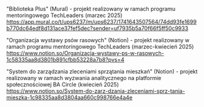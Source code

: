 "Biblioteka Plus" (Mural) - projekt realizowany w ramach programu mentoringowego TechLeaders (marzec 2025)
https://app.mural.co/t/ups6237/m/ups6237/1741643507564/74dd93fe1699b770dc64edf8d131ace37fef5dec?sender=uf7935b5a70f66f5ff50c9933

"Organizacja wystawy psów rasowych" (Notion) - projekt realizowany w ramach programu mentoringowego TechLeaders (marzec-kwiecień 2025)
https://www.notion.so/Organizacja-wystawy-ps-w-rasowych-1c58335aa8d3801b891cfbb53228a7b8?pvs=4

"System do zarządzania zleceniami sprzątania mieszkań" (Notion) - projekt realizowany w ramach wyzwania analitycznego na platformie społecznościowej BA Circle (kwiecień 2025)
https://www.notion.so/System-do-zarz-dzania-zleceniami-sprz-tania-mieszka-1c98335aa8d3804aa660c998766e4a4e

